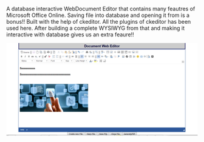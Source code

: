 A database interactive WebDocument Editor that contains many feautres of Microsoft Office Online. Saving file into database and opening it from is a bonus!! Built with the help of ckeditor. All the plugins of ckeditor has been used here. After building a complete WYSIWYG from that and making it interactive with database gives us an extra feaure!!




![ScreenShot](webdocc.jpg)
